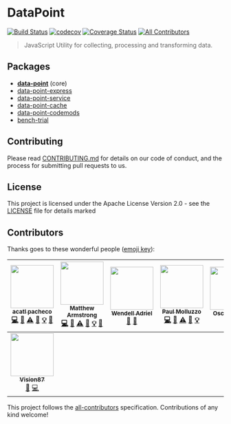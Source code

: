 # DataPoint

[![Build Status](https://travis-ci.org/ViacomInc/data-point.svg?branch=master)](https://travis-ci.org/ViacomInc/data-point) [![codecov](https://codecov.io/gh/ViacomInc/data-point/branch/master/graph/badge.svg)](https://codecov.io/gh/ViacomInc/data-point) [![Coverage Status](https://coveralls.io/repos/github/ViacomInc/data-point/badge.svg?branch=master)](https://coveralls.io/github/ViacomInc/data-point?branch=master) [![All Contributors](https://img.shields.io/badge/all_contributors-8-orange.svg?style=flat-square)](#contributors)

> JavaScript Utility for collecting, processing and transforming data.

## Packages

- **[data-point](packages/data-point)** (core)
- [data-point-express](packages/data-point-express)
- [data-point-service](packages/data-point-service)
- [data-point-cache](packages/data-point-cache)
- [data-point-codemods](packages/data-point-codemods)
- [bench-trial](packages/bench-trial)

## Contributing

Please read [CONTRIBUTING.md](CONTRIBUTING.md) for details on our code of conduct, and the process for submitting pull requests to us.

## License

This project is licensed under the  Apache License Version 2.0 - see the [LICENSE](LICENSE) file for details
marked

## Contributors

Thanks goes to these wonderful people ([emoji key](https://github.com/kentcdodds/all-contributors#emoji-key)):

<!-- ALL-CONTRIBUTORS-LIST:START - Do not remove or modify this section -->
<!-- prettier-ignore -->
| [<img src="https://avatars2.githubusercontent.com/u/235111?v=4" width="100px;"/><br /><sub><b>acatl pacheco</b></sub>](https://github.com/acatl)<br />[💻](https://github.com/ViacomInc/data-point/commits?author=acatl "Code") [📖](https://github.com/ViacomInc/data-point/commits?author=acatl "Documentation") [⚠️](https://github.com/ViacomInc/data-point/commits?author=acatl "Tests") [👀](#review-acatl "Reviewed Pull Requests") [💡](#example-acatl "Examples") [🐛](https://github.com/ViacomInc/data-point/issues?q=author%3Aacatl "Bug reports") | [<img src="https://avatars2.githubusercontent.com/u/3729628?v=4" width="100px;"/><br /><sub><b>Matthew Armstrong</b></sub>](https://github.com/raingerber)<br />[💻](https://github.com/ViacomInc/data-point/commits?author=raingerber "Code") [📖](https://github.com/ViacomInc/data-point/commits?author=raingerber "Documentation") [⚠️](https://github.com/ViacomInc/data-point/commits?author=raingerber "Tests") [👀](#review-raingerber "Reviewed Pull Requests") [💡](#example-raingerber "Examples") [🐛](https://github.com/ViacomInc/data-point/issues?q=author%3Araingerber "Bug reports") | [<img src="https://avatars1.githubusercontent.com/u/11641518?v=4" width="100px;"/><br /><sub><b>Wendell Adriel</b></sub>](https://wendelladriel.com)<br />[📖](https://github.com/ViacomInc/data-point/commits?author=WendellAdriel "Documentation") [🔧](#tool-WendellAdriel "Tools") | [<img src="https://avatars3.githubusercontent.com/u/737065?v=4" width="100px;"/><br /><sub><b>Paul Molluzzo</b></sub>](https://paul.molluzzo.com)<br />[💻](https://github.com/ViacomInc/data-point/commits?author=paulmolluzzo "Code") [📖](https://github.com/ViacomInc/data-point/commits?author=paulmolluzzo "Documentation") [⚠️](https://github.com/ViacomInc/data-point/commits?author=paulmolluzzo "Tests") [👀](#review-paulmolluzzo "Reviewed Pull Requests") [💡](#example-paulmolluzzo "Examples") | [<img src="https://avatars3.githubusercontent.com/u/153045?v=4" width="100px;"/><br /><sub><b>Oscar Valdez</b></sub>](http://ozipi.com)<br />[📖](https://github.com/ViacomInc/data-point/commits?author=ozipi "Documentation") | [<img src="https://avatars1.githubusercontent.com/u/11486970?v=4" width="100px;"/><br /><sub><b>Abe Peterkin</b></sub>](https://github.com/abepeterkin)<br />[📖](https://github.com/ViacomInc/data-point/commits?author=abepeterkin "Documentation") | [<img src="https://avatars2.githubusercontent.com/u/16357592?v=4" width="100px;"/><br /><sub><b>Victor Singh</b></sub>](https://github.com/victorsingh)<br />[💻](https://github.com/ViacomInc/data-point/commits?author=victorsingh "Code") [📖](https://github.com/ViacomInc/data-point/commits?author=victorsingh "Documentation") [⚠️](https://github.com/ViacomInc/data-point/commits?author=victorsingh "Tests") [🐛](https://github.com/ViacomInc/data-point/issues?q=author%3Avictorsingh "Bug reports") |
| :---: | :---: | :---: | :---: | :---: | :---: | :---: |
| [<img src="https://avatars0.githubusercontent.com/u/8588990?v=4" width="100px;"/><br /><sub><b>Vision87</b></sub>](https://github.com/Vision87)<br />[💬](#question-Vision87 "Answering Questions") [💻](https://github.com/ViacomInc/data-point/commits?author=Vision87 "Code") |
<!-- ALL-CONTRIBUTORS-LIST:END -->

This project follows the [all-contributors](https://github.com/kentcdodds/all-contributors) specification. Contributions of any kind welcome!
